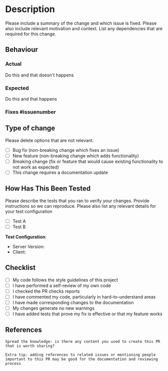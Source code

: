 # Description

Please include a summary of the change and which issue is fixed. Please also include relevant motivation and context. List any dependencies that are required for this change.

## Behaviour

### **Actual**

Do this and that doesn't happens

### **Expected**

Do this and that happens

### Fixes #issuenumber

## Type of change

Please delete options that are not relevant.

- [ ] Bug fix (non-breaking change which fixes an issue)
- [ ] New feature (non-breaking change which adds functionality)
- [ ] Breaking change (fix or feature that would cause existing functionality to not work as expected)
- [ ] This change requires a documentation update

## How Has This Been Tested

Please describe the tests that you ran to verify your changes. Provide instructions so we can reproduce. Please also list any relevant details for your test configuration

- [ ] Test A
- [ ] Test B

**Test Configuration**:

- Server Version:
- Client:

## Checklist

- [ ] My code follows the style guidelines of this project
- [ ] I have performed a self-review of my own code
- [ ] I checked the PR checks reports
- [ ] I have commented my code, particularly in hard-to-understand areas
- [ ] I have made corresponding changes to the documentation
- [ ] My changes generate no new warnings
- [ ] I have added tests that prove my fix is effective or that my feature works

## References

```
Spread the knowledge: is there any content you used to create this PR that is worth sharing?
```

```
Extra tip: adding references to related issues or mentioning people important to this PR may be good for the documentation and reviewing process
```
